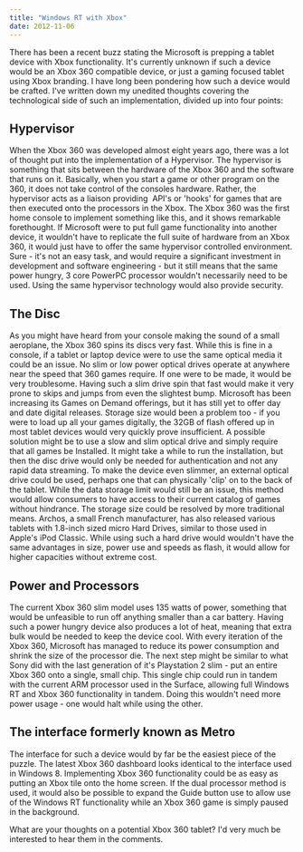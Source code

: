 ```yaml
---
title: "Windows RT with Xbox"
date: 2012-11-06
---
```


There has been a recent buzz stating the Microsoft is prepping a tablet device with Xbox functionality. It's currently unknown if such a device would be an Xbox 360 compatible device, or just a gaming focused tablet using Xbox branding. I have long been pondering how such a device would be crafted. I've written down my unedited thoughts covering the technological side of such an implementation, divided up into four points:

## Hypervisor

When the Xbox 360 was developed almost eight years ago, there was a lot of thought put into the implementation of a Hypervisor. The hypervisor is something that sits between the hardware of the Xbox 360 and the software that runs on it. Basically, when you start a game or other program on the 360, it does not take control of the consoles hardware. Rather, the hypervisor acts as a liaison providing  API's or 'hooks' for games that are then executed onto the processors in the Xbox. The Xbox 360 was the first home console to implement something like this, and it shows remarkable forethought. If Microsoft were to put full game functionality into another device, it wouldn't have to replicate the full suite of hardware from an Xbox 360, it would just have to offer the same hypervisor controlled environment. Sure - it's not an easy task, and would require a significant investment in development and software engineering - but it still means that the same power hungry, 3 core PowerPC processor wouldn't necessarily need to be used. Using the same hypervisor technology would also provide security.

## The Disc

As you might have heard from your console making the sound of a small aeroplane, the Xbox 360 spins its discs very fast. While this is fine in a console, if a tablet or laptop device were to use the same optical media it could be an issue. No slim or low power optical drives operate at anywhere near the speed that 360 games require. If one were to be made, it would be very troublesome. Having such a slim drive spin that fast would make it very prone to skips and jumps from even the slightest bump. Microsoft has been increasing its Games on Demand offerings, but it has still yet to offer day and date digital releases. Storage size would been a problem too - if you were to load up all your games digitally, the 32GB of flash offered up in most tablet devices would very quickly prove insufficient. A possible solution might be to use a slow and slim optical drive and simply require that all games be Installed. It might take a while to run the installation, but then the disc drive would only be needed for authentication and not any rapid data streaming. To make the device even slimmer, an external optical drive could be used, perhaps one that can physically 'clip' on to the back of the tablet. While the data storage limit would still be an issue, this method would allow consumers to have access to their current catalog of games without hindrance. The storage size could be resolved by more traditional means. Archos, a small French manufacturer, has also released various tablets with 1.8-inch sized micro Hard Drives, similar to those used in Apple's iPod Classic. While using such a hard drive would wouldn't have the same advantages in size, power use and speeds as flash, it would allow for higher capacities without extreme cost.

## Power and Processors

The current Xbox 360 slim model uses 135 watts of power, something that would be unfeasible to run off anything smaller than a car battery. Having such a power hungry device also produces a lot of heat, meaning that extra bulk would be needed to keep the device cool. With every iteration of the Xbox 360, Microsoft has managed to reduce its power consumption and shrink the size of the processor die. The next step might be similar to what Sony did with the last generation of it's Playstation 2 slim - put an entire Xbox 360 onto a single, small chip. This single chip could run in tandem with the current ARM processor used in the Surface, allowing full Windows RT and Xbox 360 functionality in tandem. Doing this wouldn't need more power usage - one would halt while using the other.

## The interface formerly known as Metro

The interface for such a device would by far be the easiest piece of the puzzle. The latest Xbox 360 dashboard looks identical to the interface used in Windows 8. Implementing Xbox 360 functionality could be as easy as putting an Xbox tile onto the home screen. If the dual processor method is used, it would also be possible to expand the Guide button use to allow use of the Windows RT functionality while an Xbox 360 game is simply paused in the background.

What are your thoughts on a potential Xbox 360 tablet? I'd very much be interested to hear them in the comments.
